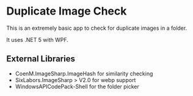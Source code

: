 # Duplicate Image Check
This is an extremely basic app to check for duplicate images in a folder.

It uses .NET 5 with WPF.

## External Libraries
- CoenM.ImageSharp.ImageHash for similarity checking
- SixLabors.ImageSharp > V2.0 for webp support
- WindowsAPICodePack-Shell for the folder picker

